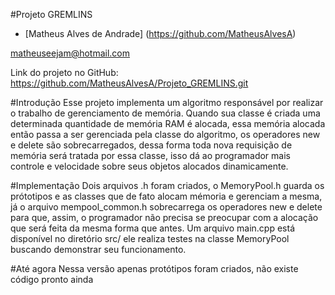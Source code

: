 #Projeto GREMLINS

 - [Matheus Alves de Andrade] (https://github.com/MatheusAlvesA)

matheuseejam@hotmail.com

Link do projeto no GitHub: https://github.com/MatheusAlvesA/Projeto_GREMLINS.git

#Introdução
Esse projeto implementa um algoritmo responsável por realizar o trabalho de
gerenciamento de memória. Quando sua classe é criada uma determinada quantidade de memória RAM
é alocada, essa memória alocada então passa a ser gerenciada pela classe do algoritmo,
os operadores new e delete são sobrecarregados, dessa forma toda nova requisição
de memória será tratada por essa classe, isso dá ao programador mais controle
e velocidade sobre seus objetos alocados dinamicamente.

#Implementação
Dois arquivos .h foram criados, o MemoryPool.h guarda os prótotipos e as classes
que de fato alocam mémoria e gerenciam a mesma, já o arquivo mempool_common.h sobrecarrega
os operadores new e delete para que, assim, o programador não precisa se preocupar
com a alocação que será feita da mesma forma que antes. Um arquivo main.cpp está
disponível no diretório src/ ele realiza testes na classe MemoryPool buscando demonstrar seu funcionamento.

#Até agora
Nessa versão apenas protótipos foram criados, não existe código pronto ainda
